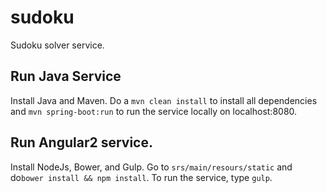 # sudoku
Sudoku solver service.

## Run Java Service
Install Java and Maven. Do a `mvn clean install` to install all dependencies and `mvn spring-boot:run` to run the service locally on localhost:8080.

## Run Angular2 service.
Install NodeJs, Bower, and Gulp. Go to `srs/main/resours/static` and do`bower install && npm install`. To run the service, type `gulp`.
